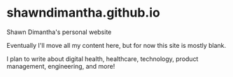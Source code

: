 # shawndimantha.github.io
Shawn Dimantha's personal website

Eventually I'll move all my content here, but for now this site is mostly blank.

I plan to write about digital health, healthcare, technology, product management, engineering, and more!
